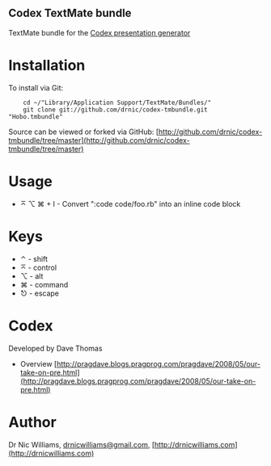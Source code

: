Codex TextMate bundle
--------------------

TextMate bundle for the [Codex presentation generator](http://github.com/pragdave/codex/tree/master)

Installation
============

To install via Git:

		cd ~/"Library/Application Support/TextMate/Bundles/"
		git clone git://github.com/drnic/codex-tmbundle.git "Hobo.tmbundle"

Source can be viewed or forked via GitHub: [http://github.com/drnic/codex-tmbundle/tree/master](http://github.com/drnic/codex-tmbundle/tree/master)

Usage
=====

* ⌅ ⌥ ⌘ + I - Convert ":code code/foo.rb" into an inline code block

Keys
====

*	⌃ - shift
*	⌅ - control
*	⌥ - alt
*	⌘ - command
*	⎋ - escape

Codex
=====

Developed by Dave Thomas

* Overview [http://pragdave.blogs.pragprog.com/pragdave/2008/05/our-take-on-pre.html](http://pragdave.blogs.pragprog.com/pragdave/2008/05/our-take-on-pre.html)

Author
======

Dr Nic Williams, drnicwilliams@gmail.com, [http://drnicwilliams.com](http://drnicwilliams.com)